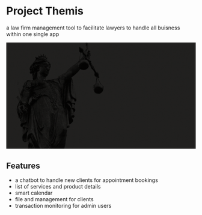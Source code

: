 # Project Themis
a law firm management tool to facilitate lawyers to handle all buisness within one single app

![](assets/themis.gif)

## Features
- a chatbot to handle new clients for appointment bookings
- list of services and product details
- smart calendar
- file and management for clients
- transaction monitoring for admin users

